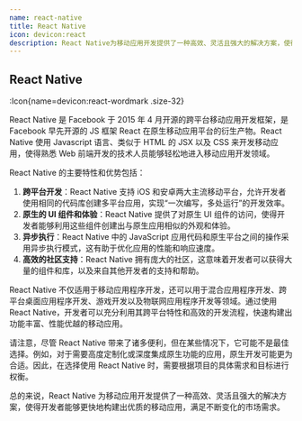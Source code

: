 ```yaml
---
name: react-native
title: React Native
icon: devicon:react
description: React Native为移动应用开发提供了一种高效、灵活且强大的解决方案，使得开发者能够更快地构建出优质的移动应用，满足不断变化的市场需求。
---
```


## React Native

:Icon{name=devicon:react-wordmark .size-32}

React Native 是 Facebook 于 2015 年 4 月开源的跨平台移动应用开发框架，是 Facebook 早先开源的 JS 框架 React 在原生移动应用平台的衍生产物。React Native 使用 Javascript 语言、类似于 HTML 的 JSX 以及 CSS 来开发移动应用，使得熟悉 Web 前端开发的技术人员能够轻松地进入移动应用开发领域。

React Native 的主要特性和优势包括：

1. **跨平台开发**：React Native 支持 iOS 和安卓两大主流移动平台，允许开发者使用相同的代码库创建多平台应用，实现“一次编写，多处运行”的开发效率。
2. **原生的 UI 组件和体验**：React Native 提供了对原生 UI 组件的访问，使得开发者能够利用这些组件创建出与原生应用相似的外观和体验。
3. **异步执行**：React Native 中的 JavaScript 应用代码和原生平台之间的操作采用异步执行模式，这有助于优化应用的性能和响应速度。
4. **高效的社区支持**：React Native 拥有庞大的社区，这意味着开发者可以获得大量的组件和库，以及来自其他开发者的支持和帮助。

React Native 不仅适用于移动应用程序开发，还可以用于混合应用程序开发、跨平台桌面应用程序开发、游戏开发以及物联网应用程序开发等领域。通过使用 React Native，开发者可以充分利用其跨平台特性和高效的开发流程，快速构建出功能丰富、性能优越的移动应用。

请注意，尽管 React Native 带来了诸多便利，但在某些情况下，它可能不是最佳选择。例如，对于需要高度定制化或深度集成原生功能的应用，原生开发可能更为合适。因此，在选择使用 React Native 时，需要根据项目的具体需求和目标进行权衡。

总的来说，React Native 为移动应用开发提供了一种高效、灵活且强大的解决方案，使得开发者能够更快地构建出优质的移动应用，满足不断变化的市场需求。
